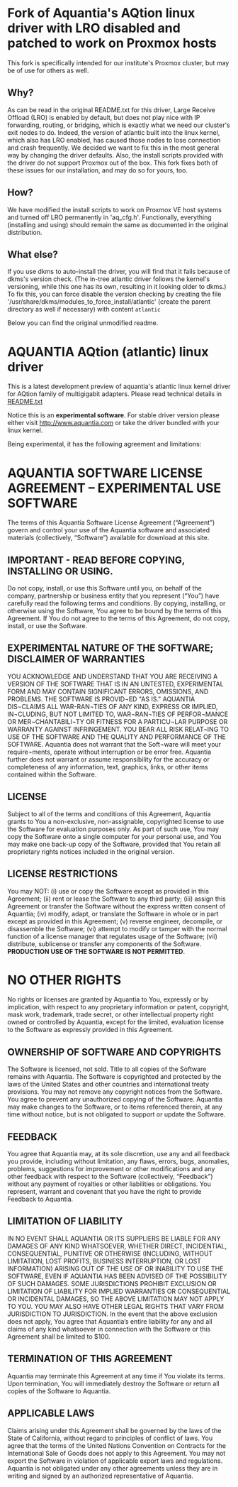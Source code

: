 Fork of Aquantia's AQtion linux driver with LRO disabled and patched to work on Proxmox hosts
===========
This fork is specifically intended for our institute's Proxmox cluster, but may be of use for others as well.

Why?
-----------
As can be read in the original README.txt for this driver, Large Receive Offload (LRO) is enabled by default, but does
not play nice with IP forwarding, routing, or bridging, which is exactly what we need our cluster's exit nodes to do.
Indeed, the version of atlantic built into the linux kernel, which also has LRO enabled, has caused those nodes to lose
connection and crash frequently.  We decided we want to fix this in the most general way by changing the driver
defaults.  Also, the install scripts provided with the driver do not support Proxmox out of the box.  This fork fixes
both of these issues for our installation, and may do so for yours, too.

How?
-----------
We have modified the install scripts to work on Proxmox VE host systems and turned off LRO permanently in 'aq_cfg.h'.
Functionally, everything (installing and using) should remain the same as documented in the original distribution.

What else?
-----------
If you use dkms to auto-install the driver, you will find that it fails because of dkms's version check. (The in-tree
atlantic driver follows the kernel's versioning, while this one has its own, resulting in it looking older to dkms.)
To fix this, you can force disable the version checking by creating the file
'/usr/share/dkms/modules_to_force_install/atlantic' (create the parent directory as well if necessary) with content
<code>atlantic</code>

Below you can find the original unmodified readme.

AQUANTIA AQtion (atlantic) linux driver
===========
This is a latest development preview of aquantia's atlantic linux kernel driver for AQtion family of multigigabit adapters.
Please read technical details in [README.txt](https://github.com/Aquantia/AQtion/blob/master/README.txt)

Notice this is an **experimental software**. For stable driver version please either visit http://www.aquantia.com or take the driver
bundled with your linux kernel.

Being experimental, it has the following agreement and limitations:

AQUANTIA SOFTWARE LICENSE AGREEMENT – EXPERIMENTAL USE SOFTWARE
===========

The terms of this Aquantia Software License Agreement (“Agreement”) govern and control your use of the Aquantia software and associated materials (collectively, “Software”) available for download at this site. 

IMPORTANT - READ BEFORE COPYING, INSTALLING OR USING.
----------------------------------

Do not copy, install, or use this Software until you, on behalf of the company, partnership or business entity that you represent (“You”) have carefully read the following terms and conditions. 
By copying, installing, or otherwise using the Software, You agree to be bound by the terms of this Agreement. If You do not agree to the terms of this Agreement, do not copy, install, or use the Software. 

EXPERIMENTAL NATURE OF THE SOFTWARE; DISCLAIMER OF WARRANTIES
----------------------------------

YOU ACKNOWLEDGE AND UNDERSTAND THAT YOU ARE RECEIVING A VERSION OF THE SOFTWARE THAT IS IN AN UNTESTED, EXPERIMENTAL FORM AND MAY CONTAIN SIGNIFICANT ERRORS, OMISSIONS, AND PROBLEMS.  THE SOFTWARE IS PROVID¬ED "AS IS."  AQUANTIA DIS¬CLAIMS ALL WAR-RAN¬TIES OF ANY KIND, EXPRESS OR IMPLIED, IN¬CLUDING, BUT NOT LIMITED TO, WAR¬RAN¬TIES OF PERFOR¬MANCE OR MER¬CHANTABILI¬TY OR FITNESS FOR A PARTICU¬LAR PURPOSE OR WARRANTY AGAINST INFRINGEMENT. 
YOU BEAR ALL RISK RELAT¬ING TO USE OF THE SOFTWARE AND THE QUALITY AND PERFORMANCE OF THE SOFTWARE.  Aquantia does not warrant that the Soft¬ware will meet your require¬ments, operate without interruption or be error free.  Aquantia further does not warrant or assume responsibility for the accuracy or completeness of any information, text, graphics, links, or other items contained within the Software.

LICENSE
----------------------------------

Subject to all of the terms and conditions of this Agreement, Aquantia grants to You a non-exclusive, non-assignable, copyrighted license to use the Software for evaluation purposes only.  As part of such use, You may copy the Software onto a single computer for your personal use, and You may make one back-up copy of the Software, provided that You retain all proprietary rights notices included in the original version.

LICENSE RESTRICTIONS
----------------------------------

You may NOT: (i) use or copy the Software except as provided in this Agreement; (ii) rent or lease the Software to any third party; (iii) assign this Agreement or transfer the Software without the express written consent of Aquantia; (iv) modify, adapt, or translate the Software in whole or in part except as provided in this Agreement; (v) reverse engineer, decompile, or disassemble the Software; (vi) attempt to modify or tamper with the normal function of a license manager that regulates usage of the Software; (vii) distribute, sublicense or transfer any components of the Software.  **PRODUCTION USE OF THE SOFTWARE IS NOT PERMITTED**.

NO OTHER RIGHTS
===========

No rights or licenses are granted by Aquantia to You, expressly or by implication, with respect to any proprietary information or patent, copyright, mask work, trademark, trade secret, or other intellectual property right owned or controlled by Aquantia, except for the limited, evaluation license to the Software as expressly provided in this Agreement.

OWNERSHIP OF SOFTWARE AND COPYRIGHTS
----------------------------------
The Software is licensed, not sold. Title to all copies of the Software remains with Aquantia. The Software is copyrighted and protected by the laws of the United States and other countries and international treaty provisions. You may not remove any copyright notices from the Software. You agree to prevent any unauthorized copying of the Software. Aquantia may make changes to the Software, or to items referenced therein, at any time without notice, but is not obligated to support or update the Software.

FEEDBACK
----------------------------------

You agree that Aquantia may, at its sole discretion, use any and all feedback you provide, including without limitation, any flaws, errors, bugs, anomalies, problems, suggestions for improvement or other modifications and any other feedback with respect to the Software (collectively, “Feedback”) without any payment of royalties or other liabilities or obligations.  You represent, warrant and covenant that you have the right to provide Feedback to Aquantia.

LIMITATION OF LIABILITY
----------------------------------

IN NO EVENT SHALL AQUANTIA OR ITS SUPPLIERS BE LIABLE FOR ANY DAMAGES OF ANY KIND WHATSOEVER, WHETHER DIRECT, INCIDENTIAL, CONSEQUENTIAL, PUNITIVE OR OTHERWISE (INCLUDING, WITHOUT LIMITATION, LOST PROFITS, BUSINESS INTERRUPTION, OR LOST INFORMATION) ARISING OUT OF THE USE OF OR INABILITY TO USE THE SOFTWARE, EVEN IF AQUANTIA HAS BEEN ADVISED OF THE POSSIBILITY OF SUCH DAMAGES. SOME JURISDICTIONS PROHIBIT EXCLUSION OR LIMITATION OF LIABILITY FOR IMPLIED WARRANTIES OR CONSEQUENTIAL OR INCIDENTAL DAMAGES, SO THE ABOVE LIMITATION MAY NOT APPLY TO YOU. YOU MAY ALSO HAVE OTHER LEGAL RIGHTS THAT VARY FROM JURISDICTION TO JURISDICTION.  In the event that the above exclusion does not apply, You agree that Aquantia’s entire liability for any and all claims of any kind whatsoever in connection with the Software or this Agreement shall be limited to $100.

TERMINATION OF THIS AGREEMENT
----------------------------------

Aquantia may terminate this Agreement at any time if You violate its terms. Upon termination, You will immediately destroy the Software or return all copies of the Software to Aquantia.

APPLICABLE LAWS
----------------------------------

Claims arising under this Agreement shall be governed by the laws of the State of California, without regard to principles of conflict of laws. You agree that the terms of the United Nations Convention on Contracts for the International Sale of Goods does not apply to this Agreement. You may not export the Software in violation of applicable export laws and regulations. Aquantia is not obligated under any other agreements unless they are in writing and signed by an authorized representative of Aquantia.
